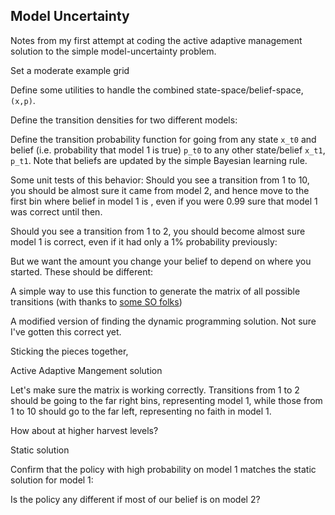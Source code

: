 <!--roptions dev="png", fig.width=7, fig.height=5, fig.path='ex-out-', tidy=FALSE, warning=FALSE, comment=NA, message=FALSE, cache=FALSE-->

<!--begin.rcode echo=FALSE 
render_gfm()
opts_knit$set(upload = TRUE)
## use flickr to upload with these options
require(socialR)
options(flickrOptions=list(
  description="https://github.com/cboettig/pdg_control/blob/master/inst/examples/",
  tags="stochpop, pdg_control"))
opts_knit$set(upload.fun = flickr.url)
end.rcode-->


## Model Uncertainty
Notes from my first attempt at coding the active adaptive management solution to the simple model-uncertainty problem. 


Set a moderate example grid
<!--begin.rcode grids
p_grid = seq(0.01,.99, length=5) 
x_grid = seq(1,10,length=10) 
sigma_g = 0.2
end.rcode-->

Define some utilities to handle the combined state-space/belief-space, `(x,p)`. 
<!--begin.rcode utils
nx <- length(x_grid)
np <- length(p_grid)
indices_fixed_x <- function(x) (1:np-1)*nx + x
indices_fixed_p <- function(p) (p-1)*nx + 1:nx
extract_policy <- function(D, p_i, nx, np) D[(p_i-1)*nx + 1:nx,]
end.rcode-->


Define the transition densities for two different models:
<!--begin.rcode f1
f1 = function(x_t1, x_t0){
  a = 1.5
  b = 0.05
  mu = a * x_t0 / (1 - b * x_t0)
  (mu <= 0) * (x_t1 == 0) +
  (mu > 0) * dlnorm(x_t1, log(mu), sigma_g)
}
end.rcode-->

<!--begin.rcode f2
f2 = function(x_t1, x_t0){
   mu = 3 * x_t0 / (1 - 0.05 * x_t0)
  (mu <= 0) * (x_t1 == 0) +
  (mu > 0) * dlnorm(x_t1, log(mu), sigma_g)
}
end.rcode-->


Define the transition probability function for going from any state `x_t0` and belief (i.e. probability that model 1 is true) `p_t0` to any other state/belief `x_t1`, `p_t1`.  Note that beliefs are updated by the simple Bayesian learning rule.
<!--begin.rcode learning
f = function(x_t0, p_t0, x_t1, p_t1){
  y1 = p_t0 * f1(x_t1, x_t0)
  y2 = (1-p_t0) * f2(x_t1, x_t0)
  P1 = y1 / (y1 + y2)
  if(is.na(P1) || x_t0 == 0)
    P1 = p_t0
  else{
    i = 1
    np = length(p_grid)
    while(p_grid[i] < P1 & i < np)
      i = i+1
    P1 = p_grid[i]  
 }
 (y1+y2) * ( p_t1 == P1)
}

end.rcode-->


Some unit tests of this behavior: Should you see a transition from 1 to 10, you should be almost sure it came from model 2, and hence move to the first bin where belief in model 1 is <!--inline.rcode p_grid[1]-->, even if you were 0.99 sure that model 1 was correct until then.
<!--begin.rcode unittest
sapply(p_grid, function(p) f(1,.99,10,p))
end.rcode-->
Should you see a transition from 1 to 2, you should become almost sure model 1 is correct, even if it had only a 1% probability previously:
<!--begin.rcode unittest2
sapply(p_grid, function(p) f(1,.01,2,p))
end.rcode-->

But we want the amount you change your belief to depend on where you started.  These should be different:
<!--begin.rcode unittest3
sapply(p_grid, function(p) f(1,.01,2,p))
sapply(p_grid, function(p) f(1,.99,2,p))
end.rcode-->



A simple way to use this function to generate the matrix of all possible transitions (with thanks to [some SO folks](http://stackoverflow.com/questions/9652079/elegant-way-to-loop-over-a-function-for-a-transition-matrix-in-2-dimensions-in-r/9652497#9652497))

<!--begin.rcode matrix
model_uncertainty <- function(x_grid, p_grid, h_grid){
  lapply(h_grid, function(h){
    x_minus_h <- (x_grid-h) * as.integer( (x_grid-h)>0 )
    d = expand.grid(x_t0 = x_minus_h, p_t0 = p_grid, x_t1 = x_grid, p_t1 = p_grid)
    M = matrix(mapply(f, d$x_t0, d$p_t0, d$x_t1, d$p_t1), nrow = length(p_grid) * length(x_grid) )
    for(i in 1:dim(M)[1]) # normalize
      M[i,] = M[i,]/sum(M[i,])
    M
  })
}
end.rcode-->



A modified version of finding the dynamic programming solution.  Not sure I've gotten this correct yet. 
<!--begin.rcode define_dp
dp_optim <- function(M, x_grid, h_grid, OptTime, xT, profit, 
                          delta, reward=0, p_grid){
  gridsize <- length(x_grid) * length(p_grid)
  HL <- length(h_grid)
  D <- matrix(NA, nrow=gridsize, ncol=OptTime)
  V <- rep(0,gridsize) # initialize BC,

  profit.grid <- function(x_grid, h_i)
    expand.grid(profit(x_grid, h_i), p_grid)[[1]]

  # give a fixed reward for having value larger than xT at the end. 
  V[sapply(x_grid[x_grid>xT], function(x) indices_fixed_x(x))] <- reward

  # loop through time  
  for(time in 1:OptTime){ 
    # try all potential havest rates
    V1 <- sapply(1:HL, function(i){
      # Transition matrix times V gives dist in next time
      M[[i]] %*% V + 
      # then (add) harvested amount times discount
       profit.grid(x_grid, h_grid[i]) * (1 - delta) 
    })

    # find havest, h that gives the maximum value
    out <- sapply(1:gridsize, function(j){
      value <- max(V1[j,], na.rm = T) # each col is a diff h, max over these
      index <- which.max(V1[j,])  # store index so we can recover h's 
      c(value, index) # returns both profit value & index of optimal h.  
    })
    # Sets V[t+1] = max_h V[t] at each possible state value, x
    V <- out[1,]                        # The new value-to-go
    D[,OptTime-time+1] <- out[2,]       # The index positions
  }
  # Format the output 
  list(D=D, V=V)
}
end.rcode-->



Sticking the pieces together,
<!--begin.rcode pars
require(pdgControl)
h_grid <- x_grid-1 
T <- 5
xT <- 0
profit <- profit_harvest(price=10, c0=30) 
delta <- 0.05
reward <- 0
end.rcode-->

Active Adaptive Mangement solution
<!--begin.rcode active
M <- model_uncertainty(x_grid, p_grid, h_grid)
active <- dp_optim(M, x_grid, h_grid, T, xT=0, profit, delta, reward, p_grid=p_grid) 
end.rcode-->


Let's make sure the matrix is working correctly.  Transitions from 1 to 2 should be going to the far right bins, representing model 1, while those from 1 to 10 should go to the far left, representing no faith in model 1. 
<!--begin.rcode
M[[1]][indices_fixed_x(1), indices_fixed_x(2)]
M[[1]][indices_fixed_x(1), indices_fixed_x(10)]
end.rcode-->

How about at higher harvest levels?
<!--begin.rcode
M[[4]][indices_fixed_x(5), indices_fixed_x(6)]
M[[4]][indices_fixed_x(5), indices_fixed_x(10)]
end.rcode-->



Static solution
<!--begin.rcode static
bevholt <- function(x,h, p) p[1] * (x-h) / (1 - p[2] * (x-h))
sdp <- determine_SDP_matrix(bevholt, c(1.5, 0.05), x_grid, h_grid, .2)
static <- find_dp_optim(sdp, x_grid, h_grid, T, xT=0, profit, delta, reward)
end.rcode-->


Confirm that the policy with high probability on model 1 matches the static solution for model 1:
<!--begin.rcode f1_belief
static$D
end.rcode-->

Is the policy any different if most of our belief is on model 2?
<!--begin.rcode f2_belief
extract_policy(active$D, length(p_grid), length(x_grid), length(p_grid)) 
extract_policy(active$D, 1, length(x_grid), length(p_grid)) 
end.rcode-->


<!--begin.rcode
update_belief = function(x_t0, p_t0, x_t1){
  y1 = p_t0 * f1(x_t1, x_t0)
  y2 = (1-p_t0) * f2(x_t1, x_t0)
  P1 = y1 / (y1 + y2)
  if(is.na(P1) || x_t0 == 0)
    P1 = p_t0
  else{
    i = 1
    np = length(p_grid)
    while(p_grid[i] < P1 & i < np)
      i = i+1
    P1 = p_grid[i]  
 }
 P1
}


active_adaptive_simulate <- function(f, pars, x_grid, h_grid, p_grid, x0, 
                                     p0, D, z_g, update_belief){
  # initialize variables with initial conditions
  OptTime <- dim(D)[2]    # Stopping time
  x_h <- numeric(OptTime) # population dynamics with harvest
  h <- numeric(OptTime)   # optimal havest level
  x_h[1] <- x0            # initial values
  p <- numeric(OptTime)   # belief
  p[1] <- p0              # initial belief
  s <- x_h                # also track escapement
  x <- x_h                # What would happen with no havest
  nx <- length(x_grid)
  np <- length(p_grid)
  getpolicy <- function(p,x, time) D[x + (p-1)*nx, time]
  ## Simulate through time ##
  for(t in 1:(OptTime-1)){
    # Current state (is closest to which grid posititon) 
    St <- which.min(abs(x_grid - x_h[t])) 
    h[t] <- h_grid[getpolicy(p[t], St, t)] 
    # Implement harvest/(effort) based on quota with noise 
    # Noise in growth 
    z <- z_g() 
    # population grows
    x_h[t+1] <- z * f(x_h[t], h[t], pars) # with havest
    s[t]     <- x_h[t] - h[t] # anticipated escapement
    x[t+1]   <- z * f(x[t], 0, pars) # havest-free dynamics
    p[t+1]   <- update_belief(x[t+1], p[t], x[t]) 
  }
  # formats output 
  data.frame(time = 1:OptTime, fishstock = x_h, harvest = h,
             unharvested = x, escapement = s, belief = p) 
}
end.rcode-->

<!--begin.rcode
z_g <- function() rlnorm(1,  0, sigma_g) 
sim <- active_adaptive_simulate(bevholt, c(1.5, 0.05), x_grid, h_grid, p_grid, 
                                x_grid[6], p_grid[4], active$D, z_g, update_belief)
require(ggplot2)
ggplot(sim) + geom_line(aes(time, fishstock)) + geom_line(aes(time, harvest), col="green") 
ggplot(sim) + geom_line(aes(time, belief)) 
end.rcode-->

